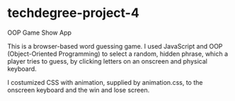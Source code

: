 # techdegree-project-4

 OOP Game Show App

This is a browser-based word guessing game. I used JavaScript and OOP (Object-Oriented Programming) to select a random, hidden phrase, which a player tries to guess, by clicking letters on an onscreen and physical keyboard.

I costumized CSS with animation, supplied by animation.css, to the onscreen keyboard and the win and lose screen.
